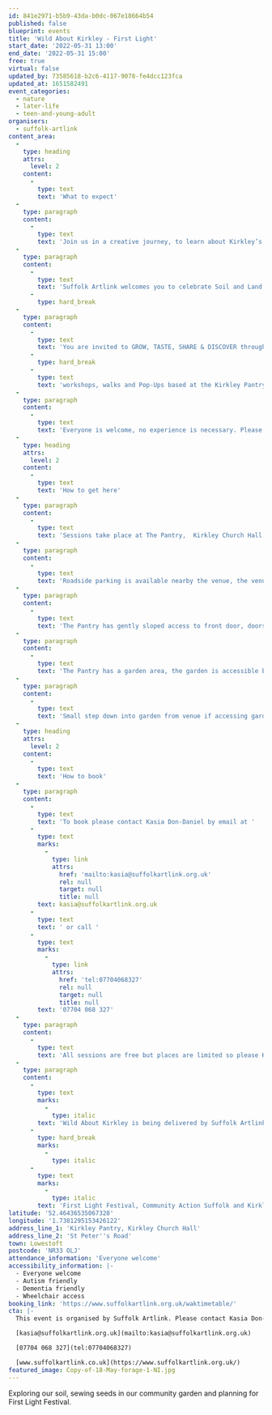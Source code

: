 ```yaml
---
id: 841e2971-b5b9-43da-b0dc-067e18664b54
published: false
blueprint: events
title: 'Wild About Kirkley - First Light'
start_date: '2022-05-31 13:00'
end_date: '2022-05-31 15:00'
free: true
virtual: false
updated_by: 73585618-b2c6-4117-9078-fe4dcc123fca
updated_at: 1651582491
event_categories:
  - nature
  - later-life
  - teen-and-young-adult
organisers:
  - suffolk-artlink
content_area:
  -
    type: heading
    attrs:
      level: 2
    content:
      -
        type: text
        text: 'What to expect'
  -
    type: paragraph
    content:
      -
        type: text
        text: 'Join us in a creative journey, to learn about Kirkley’s unique natural environment.'
  -
    type: paragraph
    content:
      -
        type: text
        text: 'Suffolk Artlink welcomes you to celebrate Soil and Land through a series of regular, inspiring and restorative get-togethers centred around Kirkley as part of the Wild About Kirkley project.'
      -
        type: hard_break
  -
    type: paragraph
    content:
      -
        type: text
        text: 'You are invited to GROW, TASTE, SHARE & DISCOVER through a series of creative'
      -
        type: hard_break
      -
        type: text
        text: 'workshops, walks and Pop-Ups based at the Kirkley Pantry community garden, The Kirkley Centre and other outdoor locations including the beach which forms part of First Light Festival.'
  -
    type: paragraph
    content:
      -
        type: text
        text: 'Everyone is welcome, no experience is necessary. Please come prepared to spend some time outdoors. Wear suitable clothing and footwear. The Pantry will be open for facilities, refreshments and hot drinks will be provided. You can attend as few or as many activities as you like.'
  -
    type: heading
    attrs:
      level: 2
    content:
      -
        type: text
        text: 'How to get here'
  -
    type: paragraph
    content:
      -
        type: text
        text: 'Sessions take place at The Pantry,  Kirkley Church Hall, St Peter’s Rd, Lowestoft NR33 0LJ'
  -
    type: paragraph
    content:
      -
        type: text
        text: 'Roadside parking is available nearby the venue, the venue is on a hill. There is a disabled toilet available inside venue. External and internal doors are not automated.'
  -
    type: paragraph
    content:
      -
        type: text
        text: 'The Pantry has gently sloped access to front door, doors are wide enough for wheelchair access.'
  -
    type: paragraph
    content:
      -
        type: text
        text: 'The Pantry has a garden area, the garden is accessible by wheelchair, a paved garden path wide enough for wheelchair runs through The Pantry garden to the right of the building.'
  -
    type: paragraph
    content:
      -
        type: text
        text: 'Small step down into garden from venue if accessing garden from inside the venue.'
  -
    type: heading
    attrs:
      level: 2
    content:
      -
        type: text
        text: 'How to book'
  -
    type: paragraph
    content:
      -
        type: text
        text: 'To book please contact Kasia Don-Daniel by email at '
      -
        type: text
        marks:
          -
            type: link
            attrs:
              href: 'mailto:kasia@suffolkartlink.org.uk'
              rel: null
              target: null
              title: null
        text: kasia@suffolkartlink.org.uk
      -
        type: text
        text: ' or call '
      -
        type: text
        marks:
          -
            type: link
            attrs:
              href: 'tel:07704068327'
              rel: null
              target: null
              title: null
        text: '07704 068 327'
  -
    type: paragraph
    content:
      -
        type: text
        text: 'All sessions are free but places are limited so please Kasia if you''re interested. '
  -
    type: paragraph
    content:
      -
        type: text
        marks:
          -
            type: italic
        text: 'Wild About Kirkley is being delivered by Suffolk Artlink in partnership with The Third Person,'
      -
        type: hard_break
        marks:
          -
            type: italic
      -
        type: text
        marks:
          -
            type: italic
        text: 'First Light Festival, Community Action Suffolk and Kirkley Pantry. The project has been made possible by the Arts Council England and Suffolk County Council.'
latitude: '52.46436535067328'
longitude: '1.7381295153426122'
address_line_1: 'Kirkley Pantry, Kirkley Church Hall'
address_line_2: 'St Peter''s Road'
town: Lowestoft
postcode: 'NR33 OLJ'
attendance_information: 'Everyone welcome'
accessibility_information: |-
  - Everyone welcome
  - Autism friendly
  - Dementia friendly
  - Wheelchair access
booking_link: 'https://www.suffolkartlink.org.uk/waktimetable/'
cta: |-
  This event is organised by Suffolk Artlink. Please contact Kasia Don-Daniel:

  [kasia@suffolkartlink.org.uk](mailto:kasia@suffolkartlink.org.uk)

  [07704 068 327](tel:07704068327)

  [www.suffolkartlink.co.uk](https://www.suffolkartlink.org.uk/)
featured_image: Copy-of-18-May-forage-1-NI.jpg
---
```

Exploring our soil, sewing seeds in our community garden and planning for First Light Festival.